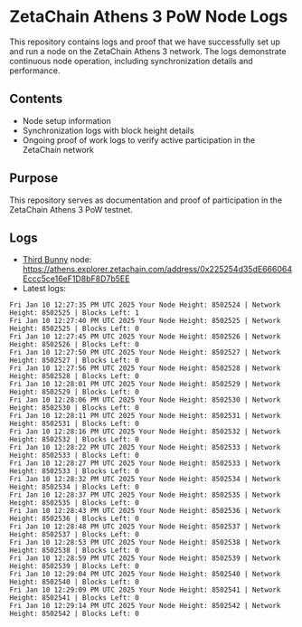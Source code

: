 # ZetaChain Athens 3 PoW Node Logs
This repository contains logs and proof that we have successfully set up and run a node on the ZetaChain Athens 3 network. The logs demonstrate continuous node operation, including synchronization details and performance.

## Contents
- Node setup information
- Synchronization logs with block height details
- Ongoing proof of work logs to verify active participation in the ZetaChain network

## Purpose
This repository serves as documentation and proof of participation in the ZetaChain Athens 3 PoW testnet.

## Logs

- [Third Bunny](https://thirdbunny.xyz/) node: https://athens.explorer.zetachain.com/address/0x225254d35dE666064Eccc5ce16eF1D8bF8D7b5EE
- Latest logs:
```
Fri Jan 10 12:27:35 PM UTC 2025 Your Node Height: 8502524 | Network Height: 8502525 | Blocks Left: 1
Fri Jan 10 12:27:40 PM UTC 2025 Your Node Height: 8502525 | Network Height: 8502525 | Blocks Left: 0
Fri Jan 10 12:27:45 PM UTC 2025 Your Node Height: 8502526 | Network Height: 8502526 | Blocks Left: 0
Fri Jan 10 12:27:50 PM UTC 2025 Your Node Height: 8502527 | Network Height: 8502527 | Blocks Left: 0
Fri Jan 10 12:27:56 PM UTC 2025 Your Node Height: 8502528 | Network Height: 8502528 | Blocks Left: 0
Fri Jan 10 12:28:01 PM UTC 2025 Your Node Height: 8502529 | Network Height: 8502529 | Blocks Left: 0
Fri Jan 10 12:28:06 PM UTC 2025 Your Node Height: 8502530 | Network Height: 8502530 | Blocks Left: 0
Fri Jan 10 12:28:11 PM UTC 2025 Your Node Height: 8502531 | Network Height: 8502531 | Blocks Left: 0
Fri Jan 10 12:28:16 PM UTC 2025 Your Node Height: 8502532 | Network Height: 8502532 | Blocks Left: 0
Fri Jan 10 12:28:22 PM UTC 2025 Your Node Height: 8502533 | Network Height: 8502533 | Blocks Left: 0
Fri Jan 10 12:28:27 PM UTC 2025 Your Node Height: 8502533 | Network Height: 8502533 | Blocks Left: 0
Fri Jan 10 12:28:32 PM UTC 2025 Your Node Height: 8502534 | Network Height: 8502534 | Blocks Left: 0
Fri Jan 10 12:28:37 PM UTC 2025 Your Node Height: 8502535 | Network Height: 8502535 | Blocks Left: 0
Fri Jan 10 12:28:43 PM UTC 2025 Your Node Height: 8502536 | Network Height: 8502536 | Blocks Left: 0
Fri Jan 10 12:28:48 PM UTC 2025 Your Node Height: 8502537 | Network Height: 8502537 | Blocks Left: 0
Fri Jan 10 12:28:53 PM UTC 2025 Your Node Height: 8502538 | Network Height: 8502538 | Blocks Left: 0
Fri Jan 10 12:28:59 PM UTC 2025 Your Node Height: 8502539 | Network Height: 8502539 | Blocks Left: 0
Fri Jan 10 12:29:04 PM UTC 2025 Your Node Height: 8502540 | Network Height: 8502540 | Blocks Left: 0
Fri Jan 10 12:29:09 PM UTC 2025 Your Node Height: 8502541 | Network Height: 8502541 | Blocks Left: 0
Fri Jan 10 12:29:14 PM UTC 2025 Your Node Height: 8502542 | Network Height: 8502542 | Blocks Left: 0
```
